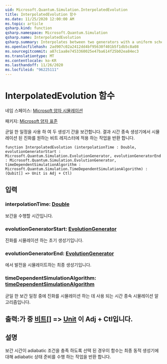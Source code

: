 ```yaml
---
uid: Microsoft.Quantum.Simulation.InterpolatedEvolution
title: InterpolatedEvolution 함수
ms.date: 11/25/2020 12:00:00 AM
ms.topic: article
qsharp.kind: function
qsharp.namespace: Microsoft.Quantum.Simulation
qsharp.name: InterpolatedEvolution
qsharp.summary: Interpolates between two generators with a uniform schedule, returning an operation that applies simulated evolution under the resulting time-dependent generator to a qubit register.
ms.openlocfilehash: 2ad907c02a2412dd4bf95630f401b5f1db5c8a08
ms.sourcegitcommit: a87c1aa8e7453360025e47ba614f25b02ea84ec3
ms.translationtype: MT
ms.contentlocale: ko-KR
ms.lasthandoff: 11/26/2020
ms.locfileid: "96225111"
---
```

# <a name="interpolatedevolution-function"></a>InterpolatedEvolution 함수

네임 스페이스: [Microsoft 양자 시뮬레이션](xref:Microsoft.Quantum.Simulation)

패키지: [Microsoft 양자 표준](https://nuget.org/packages/Microsoft.Quantum.Standard)


균일 한 일정을 사용 하 여 두 생성기 간을 보간합니다. 결과 시간 종속 생성기에서 시뮬레이션 된 진화를 원하는 비트 레지스터에 적용 하는 작업을 반환 합니다.

```qsharp
function InterpolatedEvolution (interpolationTime : Double, evolutionGeneratorStart : Microsoft.Quantum.Simulation.EvolutionGenerator, evolutionGeneratorEnd : Microsoft.Quantum.Simulation.EvolutionGenerator, timeDependentSimulationAlgorithm : Microsoft.Quantum.Simulation.TimeDependentSimulationAlgorithm) : (Qubit[] => Unit is Adj + Ctl)
```


## <a name="input"></a>입력

### <a name="interpolationtime--double"></a>interpolationTime: [Double](xref:microsoft.quantum.lang-ref.double)

보간을 수행할 시간입니다.


### <a name="evolutiongeneratorstart--evolutiongenerator"></a>evolutionGeneratorStart: [EvolutionGenerator](xref:Microsoft.Quantum.Simulation.EvolutionGenerator)

진화를 시뮬레이션 하는 초기 생성기입니다.


### <a name="evolutiongeneratorend--evolutiongenerator"></a>evolutionGeneratorEnd: [EvolutionGenerator](xref:Microsoft.Quantum.Simulation.EvolutionGenerator)

에서 발전을 시뮬레이트하는 최종 생성기입니다.


### <a name="timedependentsimulationalgorithm--timedependentsimulationalgorithm"></a>timeDependentSimulationAlgorithm: [timeDependentSimulationAlgorithm](xref:Microsoft.Quantum.Simulation.TimeDependentSimulationAlgorithm)

균일 한 보간 일정 중에 진화를 시뮬레이션 하는 데 사용 되는 시간 종속 시뮬레이션 알고리즘입니다.



## <a name="output--qubit--unit--is-adj--ctl"></a>출력:가 중 [비트](xref:microsoft.quantum.lang-ref.qubit)[] => [Unit](xref:microsoft.quantum.lang-ref.unit)  이 Adj + Ctl입니다.



## <a name="remarks"></a>설명

보간 시간이 adiabatic 조건을 충족 하도록 선택 된 경우이 함수는 최종 동적 생성기에 대해 adiabatic 상태 준비를 수행 하는 작업을 반환 합니다.